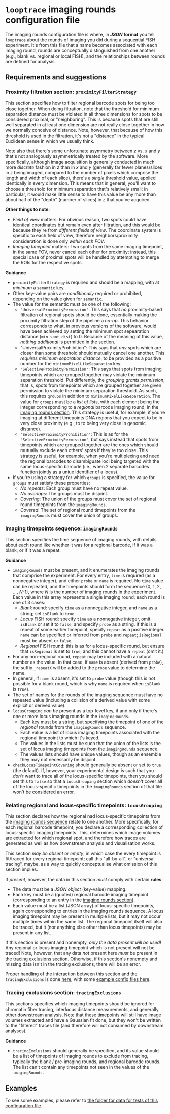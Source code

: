 # `looptrace` imaging rounds configuration file
The imaging rounds configuration file is where, in ___JSON_ format__ you tell `looptrace` about the rounds of imaging you did during a sequential FISH experiment.
It's from this file that a name becomes associated with each imaging round, rounds are conceptually distinguished from one another (e.g., blank vs. regional or local FISH), and the relationships between rounds are defined for analysis.

## Requirements and suggestions

### Proximity filtration section: `proximityFilterStrategy`
This section specifies how to filter regional barcode spots for being too close together. 
When doing filtration, note that the threshold for minimum separation distance must be violated in all three dimensions for spots to be considered proximal, or "neighboring". 
This is because spots that are still well separated in at least one dimension are not really close together in how we normally conceive of distance. 
Note, however, that because of how this threshold is used in the filtration, it's not a "distance" in the typical Euclidean sense in which we usually think.

Note also that there's some unfortunate asymmetry between $z$ vs. $x$ and $y$ that's not analogously asymmetrically treated by the software. 
More specifically, although image acquisition is generally conducted in much more _discrete_ fashion in $z$ than in $x$ and $y$ (generally far fewer planes/slices in $z$ being imaged, compared to the number of pixels which comprise the length and width of each slice), there's a _single_ threshold value, applied identically in every dimension. This means that in general, you'll want to choose a threshold for minimum separation that's relatively small; in particular, it would make little sense to have this value be any more than about half of the "depth" (number of slices) in $z$ that you've acquired.

__Other things to note__:
* _Field of view_ matters: For obvious reason, two spots could have identical coordinates but remain even after filtration, and this would be because they're from _different fields of view_. The coordinate system is specific to each field of view, therefore neighbors/proximity consideration is done only _within each FOV_.
* _Imaging timepoint_ matters: Two spots from the same imaging timepoint, in the same FOV, never cancel each other for proximity; instead, this special case of proximal spots will be handled by attempting to merge the ROIs for the respective spots.

__Guidance__
* `proximityFilterStrategy` is required and should be a mapping, with at _minimum_ a `semantic` key.
* Other key-value pairs are _conditionally_ required or prohibited, depending on the value given for `semantic`.
* The value for the semantic must be one of the following:
    * `"UniversalProximityPermission"`: This says that _no_ proximity-based filtration of regional spots should be done, essentially making the proximity filtration step of the pipeline a _no-op_. This behavior corresponds to what, in previous versions of the software, would have been achieved by setting the minimum spot sepearation distance (`min_spot_dist`) to 0. Because of the meaning of this value, _nothing additional_ is permitted in the section.
    * "UniversalProximityProhibition": This says that _any_ spots which are closer than some threshold should mutually cancel one another. This _requires minimum separation distance_, to be provided as a positive number for the `minimumPixelLikeSeparation` key.
    * `"SelectiveProximityPermission"`: This says that spots from imaging timepoints which are grouped together may violate the minimum separation threshold. Put differently, the _grouping grants permission_; that is, spots from timepoints which are grouped together are given permission to violate the minimum separation threshold. As such, this requires `groups` in addition to `minimumPixelLikeSeparation`. The value for `groups` must be a _list of lists_, with each element being the integer corresponding to a _regional_ barcode imaging round, in the [imaging rounds section](#imaging-rounds). This strategy is useful, for example, if you're imaging at different timepoints DNA regions that you expect to be in very close proximity (e.g., to to being very close in genomic distance).
    * `"SelectiveProximityProhibition"`: This is as for the `"SelectiveProximityPermission"`, but says instead that spots from timepoints which are grouped together are the ones which should mutually exclude each others' spots if they're too close. This strategy is useful, for example, when you're multiplexing and need the regional barcodes to disambiguate loci being targeted with the same locus-specific barcode (i.e., when 2 separate barcodes function jointly as a uniue identifier of a locus).
* If you're using a strategy for which `groups` is specified, the value for `groups` must satisfy these properties:
    * _No repeats_: Each group must have no repeat value.
    * _No overlaps_: The groups must be disjoint.
    * _Covering_: The union of the groups must cover the set of regional round timepoints from the `imagingRounds`.
    * _Covered_: The set of regional round timepoints from the `imagingRounds` must cover the union of groups.

<a href="imaging-rounds"></a>
### Imaging timepoints sequence: `imagingRounds`
This section specifies the time sequence of imaging rounds, with details about each round like whether it was for a regional barcode, if it was a blank, or if it was a repeat.

__Guidance__
* `imagingRounds` must be present, and it enumerates the imaging rounds that comprise the experiment. 
For every entry, `time` is required (as a nonnegative integer), and either `probe` or `name` is required.
No `time` value can be repeated, and the timepoints should form the sequence (0, 1, 2, ..., *N*-1), where *N* is the number of imaging rounds in the experiment.
Each value in this array represents a single imaging round; each round is one of 3 cases:
    * _Blank_ round: specify `time` as a nonnegative integer, and `name` as a string; set `isBlank` to `true`.
    * _Locus_ FISH round: specify `time` as a nonnegative integer, omit `isBlank` or set it to `false`, and specify `probe` as a string. If this is a repeat of some earlier timepoint, specify `repeat` as a positive integer. `name` can be specified or inferred from `probe` and `repeat`; `isRegional` must be absent or `false`.
    * _Regional_ FISH round: this is as for a locus-specific round, but ensure that `isRegional` is set to `true`, and this cannot have a `repeat` (omit it.)
* For any non-regional round, `repeat` may be included with a natural number as the value. In that case, if `name` is absent (derived from `probe`), the suffix `_repeatX` will be added to the `probe` value to determine the name.
* In general, if `name` is absent, it's set to `probe` value (though this is not possible for a blank round, which is why `name` is required when `isBlank` is `true`).
* The set of names for the rounds of the imaging sequence must have no repeated value (including a collision of a derived value with some explicit or derived value).
* `locusGrouping` _can be_ present as a top-level key, if and only if there's one or more locus imaging rounds in the `imagingRounds`.
    * Each key must be a string, but specifying the timepoint of one of the _regional_ rounds from the `imagingRounds` sequence.
    * Each value is a list of locus imaging timepoints associated with the regional timepoint to which it's keyed.
    * The values in the lists must be such that the union of the lists is the set of locus imaging timepoints from the `imagingRounds` sequence.
    * The values lists should have unique values, though as an ensemble they may not necessarily be disjoint.
* `checkLocusTimepointCovering` should generally be absent or set to `true` (the default). 
If, however, your experimental design is such that you _don't_ want to trace all of the locus-specific timepoints, then you should set this to `false` so that a `locusGrouping` section which _doesn't_ cover all of the locus-specific timepoints in the `imagingRounds` section of that file won't be considered an error.

### Relating regional and locus-specific timepoints: `locusGrouping`
This section declares how the regional nad locus-specific timepoints from the [imaging rounds sequence](#imaging-rounds) relate to one another. More specifically, for each regional barcode timepoint, you declare a corresponding collection of locus-specific imaging timepoints. This, determines which image volumes are extracted for which regional spot, and therefore how traces are generated as well as how downstream analysis and visualisation works.

This section _may be absent or empty_, in which case the every timepoint is fit/traced for every regional timepoint; call this "all-by-all", or "universal tracing", maybe, as a way to quickly conceptualise what omission of this section implies.

If _present_, however, the data in this section _must_ comply with certain __rules__:
* The data must be a _JSON object_ (key-value) mapping.
* Each key must be a (quoted) regional barcode imaging timepoint (corresponding to an entry in the [imaging rounds section](#imaging-rounds)).
* Each value must be a list (JSON array) of locus-specific timepoints, again corresponding to entries in the imaging rounds sequence. A locus imaging timepoint may be present in multiple lists, but it may not occur multiple times within the same list. The regional timepoint itself will also be traced, but it (nor anything else other than locus timepoints) may be present in any list.

If this section is present and nonempty, _only the data present will be used_! Any regional or locus imaging timepoint which is not present will not be traced! Note, however, that any data _not_ present here _must_ be present in the [tracing exclusions section](#tracing-exclusions). Otherwise, if this section's nonempty and missing data isn't in the tracing exclusions, there will be an error.

Proper handling of the interaction between this section and the `tracingExclusions` is done [here](https://github.com/gerlichlab/looptrace/blob/ceed0103b3c68a999b1d975f3ac993d4fec81772/src/test/scala/TestImagingRoundsConfigurationExamplesParsability.scala#L106), with some [example config files here](../src/test/resources/TestImagingRoundsConfiguration/LocusGroupingValidation/).

<a href="tracing-exclusions"></a>
### Tracing exclusions section: `tracingExclusions`
This sections specifies which imaging timepoints should be ignored for chromatin fiber tracing, interlocus distance measurements, and generally other downstream analysis. Note that these timepoints will still have image volumes extracted and have a Gaussian fit done, but they won't be written to the "filtered" traces file (and therefore will not consumed by downstream analyses).

__Guidance__
* `tracingExclusions` should generally be specified, and its value should be a list of timepoints of imaging rounds to exclude from tracing, typically the blank / pre-imaging rounds, and regional barcode rounds. The list can't contain any timepoints not seen in the values of the `imagingRounds`.


## Examples
To see some examples, please refer to [the folder for data for tests of this configuration file](../src/test/resources/TestImagingRoundsConfiguration/).
